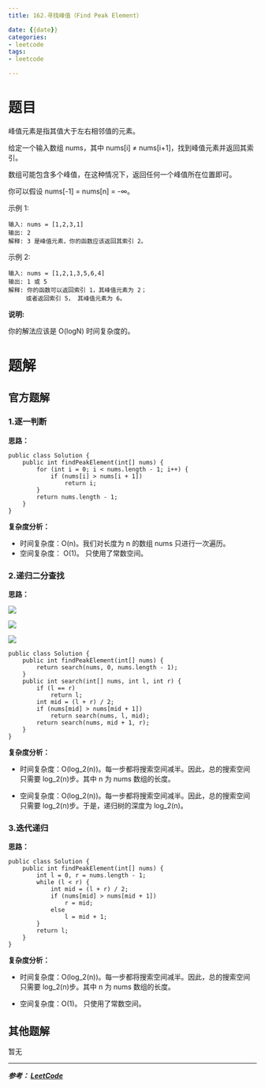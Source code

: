```yaml
---
title: 162.寻找峰值（Find Peak Element）

date: {{date}}
categories:
- leetcode
tags:
- leetcode

---
```

# 题目
峰值元素是指其值大于左右相邻值的元素。

给定一个输入数组 nums，其中 nums[i] ≠ nums[i+1]，找到峰值元素并返回其索引。

数组可能包含多个峰值，在这种情况下，返回任何一个峰值所在位置即可。

你可以假设 nums[-1] = nums[n] = -∞。

示例 1:
```
输入: nums = [1,2,3,1]
输出: 2
解释: 3 是峰值元素，你的函数应该返回其索引 2。
```
示例 2:
```
输入: nums = [1,2,1,3,5,6,4]
输出: 1 或 5
解释: 你的函数可以返回索引 1，其峰值元素为 2；
     或者返回索引 5， 其峰值元素为 6。
```

**说明:**

你的解法应该是 O(logN) 时间复杂度的。



# 题解

## 官方题解
### 1.逐一判断
**思路：**
```
public class Solution {
    public int findPeakElement(int[] nums) {
        for (int i = 0; i < nums.length - 1; i++) {
            if (nums[i] > nums[i + 1])
                return i;
        }
        return nums.length - 1;
    }
}

```
**复杂度分析：**
- 时间复杂度：O(n)。我们对长度为 n 的数组 nums 只进行一次遍历。
- 空间复杂度： O(1)。 只使用了常数空间。


### 2.递归二分查找
**思路：**

![](https://pic.leetcode-cn.com/e2edf7bcc45863a10d438dd92b8c4c6b6b63ff834aa11f05e4a104b5cbf859fc-image.png)

![](https://pic.leetcode-cn.com/a976733e8b2e4817b2d88616b519bc58ca471ca15e9ee3f77fcc377a329e0d46-image.png)

![](https://pic.leetcode-cn.com/95f33e0a46ed380e3e5c2db5cb5a93479bb65463e7fcf6a7c953e3a039fe0461-image.png)

```
public class Solution {
    public int findPeakElement(int[] nums) {
        return search(nums, 0, nums.length - 1);
    }
    public int search(int[] nums, int l, int r) {
        if (l == r)
            return l;
        int mid = (l + r) / 2;
        if (nums[mid] > nums[mid + 1])
            return search(nums, l, mid);
        return search(nums, mid + 1, r);
    }
}

```
**复杂度分析：**
- 时间复杂度：O(log_2(n))。每一步都将搜索空间减半。因此，总的搜索空间只需要 log_2(n)步。其中 n 为 nums 数组的长度。

- 空间复杂度：O(log_2(n))。每一步都将搜索空间减半。因此，总的搜索空间只需要 log_2(n)步。于是，递归树的深度为 log_2(n)。


### 3.迭代递归
**思路：**

```
public class Solution {
    public int findPeakElement(int[] nums) {
        int l = 0, r = nums.length - 1;
        while (l < r) {
            int mid = (l + r) / 2;
            if (nums[mid] > nums[mid + 1])
                r = mid;
            else
                l = mid + 1;
        }
        return l;
    }
}

```
**复杂度分析：**
- 时间复杂度：O(log_2(n))。每一步都将搜索空间减半。因此，总的搜索空间只需要 log_2(n)步。其中 n 为 nums 数组的长度。

- 空间复杂度：O(1)。 只使用了常数空间。




## 其他题解
暂无

---
***参考：
[LeetCode](https://leetcode-cn.com/problems/find-peak-element/solution/xun-zhao-feng-zhi-by-leetcode/)***
